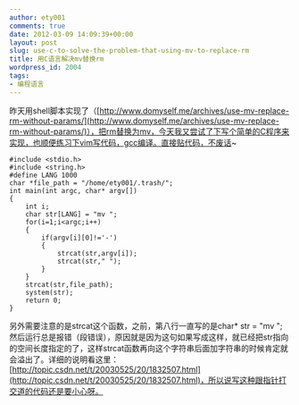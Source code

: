 ```yaml
---
author: ety001
comments: true
date: 2012-03-09 14:09:39+00:00
layout: post
slug: use-c-to-solve-the-problem-that-using-mv-to-replace-rm
title: 用C语言解决mv替换rm
wordpress_id: 2004
tags:
- 编程语言
---
```


昨天用shell脚本实现了（[http://www.domyself.me/archives/use-mv-replace-rm-without-params/](http://www.domyself.me/archives/use-mv-replace-rm-without-params/)），把rm替换为mv，今天我又尝试了下写个简单的C程序来实现，也顺便练习下vim写代码，gcc编译。直接贴代码，不废话~

```
#include <stdio.h>
#include <string.h>
#define LANG 1000
char *file_path = "/home/ety001/.trash/";
int main(int argc, char* argv[])
{
    int i;
    char str[LANG] = "mv ";
    for(i=1;i<argc;i++)
    {
        if(argv[i][0]!='-')
        {
            strcat(str,argv[i]);
            strcat(str," ");
        }
    }
    strcat(str,file_path);
    system(str);
    return 0;
}
```

另外需要注意的是strcat这个函数，之前，第八行一直写的是char* str = "mv "; 然后运行总是报错（段错误），原因就是因为这句如果写成这样，就已经把str指向的空间长度指定的了，这样strcat函数再向这个字符串后面加字符串的时候肯定就会溢出了。详细的说明看这里：[http://topic.csdn.net/t/20030525/20/1832507.html](http://topic.csdn.net/t/20030525/20/1832507.html)，所以说写这种跟指针打交道的代码还是要小心呀。
